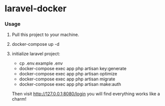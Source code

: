 # laravel-docker


### Usage

1. Pull this project to your machine.

2. docker-compose up -d

3. initialize laravel project:
   - cp .env.example .env
   - docker-compose exec app php artisan key:generate
   - docker-compose exec app php artisan optimize
   - docker-compose exec app php artisan migrate
   - docker-compose exec app php artisan make:auth
   
   Then visit http://127.0.0.1:8080/login you will find everything works like a charm!
